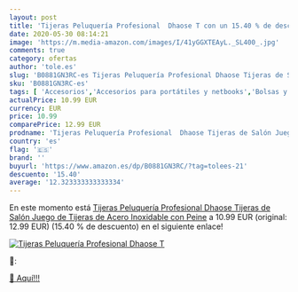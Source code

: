 ```yaml
---
layout: post
title: 'Tijeras Peluquería Profesional  Dhaose T con un 15.40 % de descuento'
date: 2020-05-30 08:14:21
image: 'https://m.media-amazon.com/images/I/41yGGXTEAyL._SL400_.jpg'
comments: true
category: ofertas
author: 'tole.es'
slug: 'B0881GN3RC-es Tijeras Peluquería Profesional Dhaose Tijeras de Salón...'
sku: 'B0881GN3RC-es'
tags: [ 'Accesorios','Accesorios para portátiles y netbooks','Bolsas y fundas para portátiles y netbooks','Bolígrafos, lápices y útiles de escritura','Equipaje','Informática','Mochilas','Mochilas para portátiles y netbooks','Mochilas tipo casual','Oficina y papelería','Rotuladores permanentes','Rotuladores y subrayadores','tijeras', ]
actualPrice: 10.99 EUR
currency: EUR
price: 10.99
comparePrice: 12.99 EUR
prodname: 'Tijeras Peluquería Profesional  Dhaose Tijeras de Salón Juego de Tijeras de Acero Inoxidable con Peine'
country: 'es'
flag: '🇪🇸'
brand: ''
buyurl: 'https://www.amazon.es/dp/B0881GN3RC/?tag=tolees-21'
descuento: '15.40'
average: '12.323333333333334'
---
```


En este momento está [Tijeras Peluquería Profesional  Dhaose Tijeras de Salón Juego de Tijeras de Acero Inoxidable con Peine](https://www.amazon.es/dp/B0881GN3RC/?tag=tolees-21) a 10.99 EUR (original: 12.99 EUR) (15.40 %  de descuento) en el siguiente enlace!

[![Tijeras Peluquería Profesional  Dhaose T](https://m.media-amazon.com/images/I/41yGGXTEAyL._SL400_.jpg)](https://www.amazon.es/dp/B0881GN3RC/?tag=tolees-21)

🔎:


[🛒 Aquí!!!](https://www.amazon.es/dp/B0881GN3RC/?tag=tolees-21)
